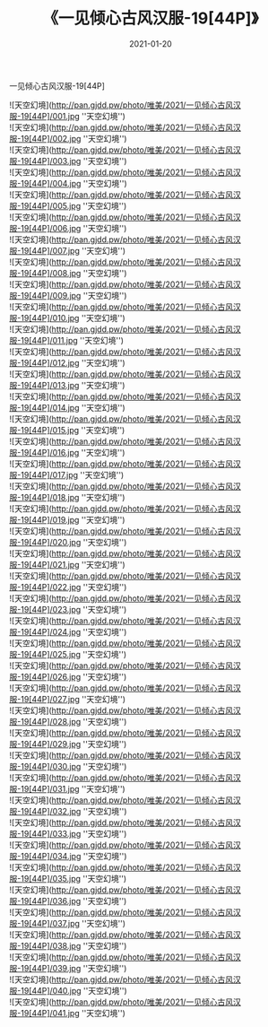 ﻿---
layout: post
title:  《一见倾心古风汉服-19[44P]》
date:   2021-01-20
img: http://pan.gjdd.pw/photo/唯美/2021/一见倾心古风汉服-19[44P]/000.jpg
categories: [美女, 清纯, 唯美]
---

一见倾心古风汉服-19[44P]



![天空幻境](http://pan.gjdd.pw/photo/唯美/2021/一见倾心古风汉服-19[44P]/001.jpg ''天空幻境'') <br>
![天空幻境](http://pan.gjdd.pw/photo/唯美/2021/一见倾心古风汉服-19[44P]/002.jpg ''天空幻境'') <br>
![天空幻境](http://pan.gjdd.pw/photo/唯美/2021/一见倾心古风汉服-19[44P]/003.jpg ''天空幻境'') <br>
![天空幻境](http://pan.gjdd.pw/photo/唯美/2021/一见倾心古风汉服-19[44P]/004.jpg ''天空幻境'') <br>
![天空幻境](http://pan.gjdd.pw/photo/唯美/2021/一见倾心古风汉服-19[44P]/005.jpg ''天空幻境'') <br>
![天空幻境](http://pan.gjdd.pw/photo/唯美/2021/一见倾心古风汉服-19[44P]/006.jpg ''天空幻境'') <br>
![天空幻境](http://pan.gjdd.pw/photo/唯美/2021/一见倾心古风汉服-19[44P]/007.jpg ''天空幻境'') <br>
![天空幻境](http://pan.gjdd.pw/photo/唯美/2021/一见倾心古风汉服-19[44P]/008.jpg ''天空幻境'') <br>
![天空幻境](http://pan.gjdd.pw/photo/唯美/2021/一见倾心古风汉服-19[44P]/009.jpg ''天空幻境'') <br>
![天空幻境](http://pan.gjdd.pw/photo/唯美/2021/一见倾心古风汉服-19[44P]/010.jpg ''天空幻境'') <br>
![天空幻境](http://pan.gjdd.pw/photo/唯美/2021/一见倾心古风汉服-19[44P]/011.jpg ''天空幻境'') <br>
![天空幻境](http://pan.gjdd.pw/photo/唯美/2021/一见倾心古风汉服-19[44P]/012.jpg ''天空幻境'') <br>
![天空幻境](http://pan.gjdd.pw/photo/唯美/2021/一见倾心古风汉服-19[44P]/013.jpg ''天空幻境'') <br>
![天空幻境](http://pan.gjdd.pw/photo/唯美/2021/一见倾心古风汉服-19[44P]/014.jpg ''天空幻境'') <br>
![天空幻境](http://pan.gjdd.pw/photo/唯美/2021/一见倾心古风汉服-19[44P]/015.jpg ''天空幻境'') <br>
![天空幻境](http://pan.gjdd.pw/photo/唯美/2021/一见倾心古风汉服-19[44P]/016.jpg ''天空幻境'') <br>
![天空幻境](http://pan.gjdd.pw/photo/唯美/2021/一见倾心古风汉服-19[44P]/017.jpg ''天空幻境'') <br>
![天空幻境](http://pan.gjdd.pw/photo/唯美/2021/一见倾心古风汉服-19[44P]/018.jpg ''天空幻境'') <br>
![天空幻境](http://pan.gjdd.pw/photo/唯美/2021/一见倾心古风汉服-19[44P]/019.jpg ''天空幻境'') <br>
![天空幻境](http://pan.gjdd.pw/photo/唯美/2021/一见倾心古风汉服-19[44P]/020.jpg ''天空幻境'') <br>
![天空幻境](http://pan.gjdd.pw/photo/唯美/2021/一见倾心古风汉服-19[44P]/021.jpg ''天空幻境'') <br>
![天空幻境](http://pan.gjdd.pw/photo/唯美/2021/一见倾心古风汉服-19[44P]/022.jpg ''天空幻境'') <br>
![天空幻境](http://pan.gjdd.pw/photo/唯美/2021/一见倾心古风汉服-19[44P]/023.jpg ''天空幻境'') <br>
![天空幻境](http://pan.gjdd.pw/photo/唯美/2021/一见倾心古风汉服-19[44P]/024.jpg ''天空幻境'') <br>
![天空幻境](http://pan.gjdd.pw/photo/唯美/2021/一见倾心古风汉服-19[44P]/025.jpg ''天空幻境'') <br>
![天空幻境](http://pan.gjdd.pw/photo/唯美/2021/一见倾心古风汉服-19[44P]/026.jpg ''天空幻境'') <br>
![天空幻境](http://pan.gjdd.pw/photo/唯美/2021/一见倾心古风汉服-19[44P]/027.jpg ''天空幻境'') <br>
![天空幻境](http://pan.gjdd.pw/photo/唯美/2021/一见倾心古风汉服-19[44P]/028.jpg ''天空幻境'') <br>
![天空幻境](http://pan.gjdd.pw/photo/唯美/2021/一见倾心古风汉服-19[44P]/029.jpg ''天空幻境'') <br>
![天空幻境](http://pan.gjdd.pw/photo/唯美/2021/一见倾心古风汉服-19[44P]/030.jpg ''天空幻境'') <br>
![天空幻境](http://pan.gjdd.pw/photo/唯美/2021/一见倾心古风汉服-19[44P]/031.jpg ''天空幻境'') <br>
![天空幻境](http://pan.gjdd.pw/photo/唯美/2021/一见倾心古风汉服-19[44P]/032.jpg ''天空幻境'') <br>
![天空幻境](http://pan.gjdd.pw/photo/唯美/2021/一见倾心古风汉服-19[44P]/033.jpg ''天空幻境'') <br>
![天空幻境](http://pan.gjdd.pw/photo/唯美/2021/一见倾心古风汉服-19[44P]/034.jpg ''天空幻境'') <br>
![天空幻境](http://pan.gjdd.pw/photo/唯美/2021/一见倾心古风汉服-19[44P]/035.jpg ''天空幻境'') <br>
![天空幻境](http://pan.gjdd.pw/photo/唯美/2021/一见倾心古风汉服-19[44P]/036.jpg ''天空幻境'') <br>
![天空幻境](http://pan.gjdd.pw/photo/唯美/2021/一见倾心古风汉服-19[44P]/037.jpg ''天空幻境'') <br>
![天空幻境](http://pan.gjdd.pw/photo/唯美/2021/一见倾心古风汉服-19[44P]/038.jpg ''天空幻境'') <br>
![天空幻境](http://pan.gjdd.pw/photo/唯美/2021/一见倾心古风汉服-19[44P]/039.jpg ''天空幻境'') <br>
![天空幻境](http://pan.gjdd.pw/photo/唯美/2021/一见倾心古风汉服-19[44P]/040.jpg ''天空幻境'') <br>
![天空幻境](http://pan.gjdd.pw/photo/唯美/2021/一见倾心古风汉服-19[44P]/041.jpg ''天空幻境'') <br>